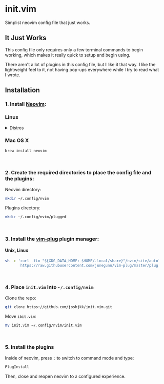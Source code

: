 # init.vim
Simplist neovim config file that just works.

## It Just Works
This config file only requires only a few terminal commands to begin working, which makes it really quick to setup and begin using.

There aren't a lot of plugins in this config file, but I like it that way. I like the lightweight feel to it, not having pop-ups everywhere while I try to read what I wrote.

## Installation

### 1. Install [Neovim](https://github.com/neovim/neovim):

### Linux

<details>
<summary>Distros</summary>

#### Debian

``` bash
sudo apt install neovim
```
#### Fedora 

``` bash
sudo dnf install neovim
```

#### Arch

``` bash
sudo pacman -S neovim
```

</details>

### Mac OS X

``` bash
brew install neovim
```

<br>

### 2. Create the required directories to place the config file and the plugins:

Neovim directory:

``` bash
mkdir ~/.config/nvim
```

Plugins directory:

``` bash
mkdir ~/.config/nvim/plugged
```

<br>

### 3. Install the [vim-plug](https://github.com/junegunn/vim-plug) plugin manager:

#### Unix, Linux

``` bash
sh -c 'curl -fLo "${XDG_DATA_HOME:-$HOME/.local/share}"/nvim/site/autoload/plug.vim --create-dirs \
       https://raw.githubusercontent.com/junegunn/vim-plug/master/plug.vim'
```

<br>

### 4. Place ```init.vim``` into ```~/.config/nvim```

Clone the repo:

``` bash
git clone https://github.com/joshjkk/init.vim.git
```

Move ```ibit.vim```:

``` bash
mv init.vim ~/.config/nvim/init.vim
```

<br>

### 5. Install the plugins

Inside of neovim, press ```:``` to switch to command mode and type:

``` bash
PlugInstall
```

Then, close and reopen neovim to a configured experience.
